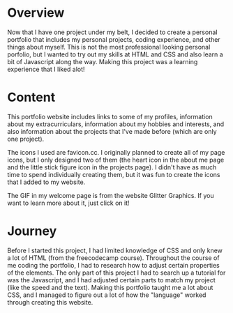 # Overview
Now that I have one project under my belt, I decided to create a personal portfolio that includes my personal projects, coding experience, and other things about myself. This is not the most professional looking personal porfolio, but I wanted to try out my skills at HTML and CSS and also learn a bit of Javascript along the way. Making this project was a learning experience that I liked alot!

# Content
This portfolio website includes links to some of my profiles, information about my extracurriculars, information about my hobbies and interests, and also information about the projects that I've made before (which are only one project).

The icons I used are favicon.cc. I originally planned to create all of my page icons, but I only designed two of them (the heart icon in the about me page and the little stick figure icon in the projects page). I didn't have as much time to spend individually creating them, but it was fun to create the icons that I added to my website. 

The GIF in my welcome page is from the website Glitter Graphics. If you want to learn more about it, just click on it!

# Journey
Before I started this project, I had limited knowledge of CSS and only knew a lot of HTML (from the freecodecamp course). Throughout the course of me coding the portfolio, I had to research how to adjust certain properties of the elements. The only part of this project I had to search up a tutorial for was the Javascript, and I had adjusted certain parts to match my project (like the speed and the text). Making this portfolio taught me a lot about CSS, and I managed to figure out a lot of how the "language" worked through creating this website.
